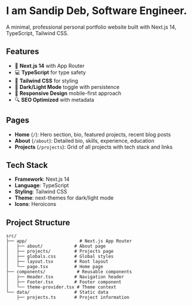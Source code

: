 # I am Sandip Deb, Software Engineer.

A minimal, professional personal portfolio website built with Next.js 14, TypeScript, Tailwind CSS.

## Features

- 🚀 **Next.js 14** with App Router
- 💻 **TypeScript** for type safety
- 🎨 **Tailwind CSS** for styling
- 🌙 **Dark/Light Mode** toggle with persistence
- 📱 **Responsive Design** mobile-first approach
- 🔍 **SEO Optimized** with metadata

## Pages

- **Home** (`/`): Hero section, bio, featured projects, recent blog posts
- **About** (`/about`): Detailed bio, skills, experience, education
- **Projects** (`/projects`): Grid of all projects with tech stack and links

## Tech Stack

- **Framework**: Next.js 14
- **Language**: TypeScript
- **Styling**: Tailwind CSS
- **Theme**: next-themes for dark/light mode
- **Icons**: Heroicons

## Project Structure

```
src/
├── app/                    # Next.js App Router
│   ├── about/            # About page
│   ├── projects/         # Projects page
│   ├── globals.css       # Global styles
│   ├── layout.tsx        # Root layout
│   └── page.tsx          # Home page
├── components/            # Reusable components
│   ├── Header.tsx        # Navigation header
│   ├── Footer.tsx        # Footer component
│   └── theme-provider.tsx # Theme context
└── data/                 # Static data
    ├── projects.ts       # Project information
```
